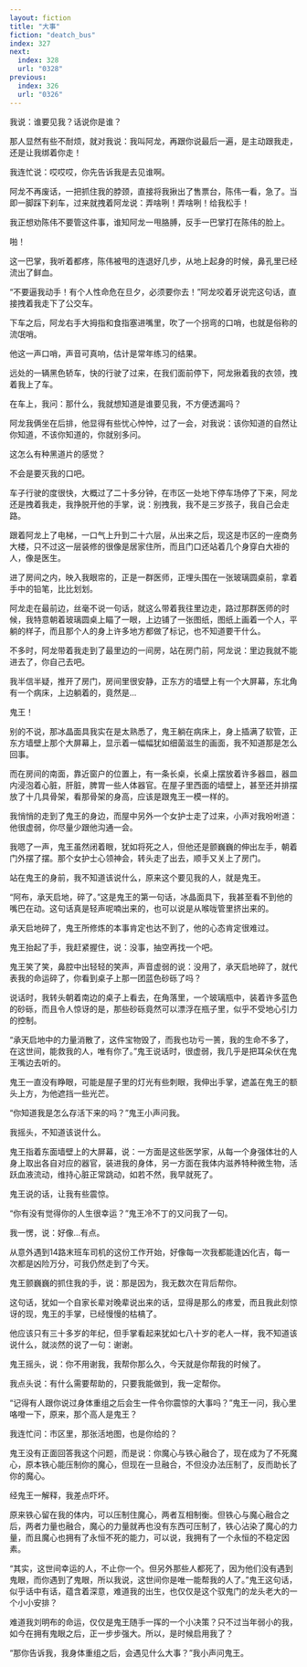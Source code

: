 ```yaml
---
layout: fiction
title: "大事"
fiction: "deatch_bus"
index: 327
next:
  index: 328
  url: "0328"
previous:
  index: 326
  url: "0326"
---
```

我说：谁要见我？话说你是谁？

那人显然有些不耐烦，就对我说：我叫阿龙，再跟你说最后一遍，是主动跟我走，还是让我绑着你走！

我连忙说：哎哎哎，你先告诉我是去见谁啊。

阿龙不再废话，一把抓住我的脖颈，直接将我揪出了售票台，陈伟一看，急了。当即一脚踩下刹车，过来就拽着阿龙说：弄啥咧！弄啥咧！给我松手！

我正想劝陈伟不要管这件事，谁知阿龙一甩胳膊，反手一巴掌打在陈伟的脸上。

啪！

这一巴掌，我听着都疼，陈伟被甩的连退好几步，从地上起身的时候，鼻孔里已经流出了鲜血。

“不要逼我动手！有个人性命危在旦夕，必须要你去！”阿龙咬着牙说完这句话，直接拽着我走下了公交车。

下车之后，阿龙右手大拇指和食指塞进嘴里，吹了一个拐弯的口哨，也就是俗称的流氓哨。

他这一声口哨，声音可真响，估计是常年练习的结果。

远处的一辆黑色轿车，快的行驶了过来，在我们面前停下，阿龙揪着我的衣领，拽着我上了车。

在车上，我问：那什么，我就想知道是谁要见我，不方便透漏吗？

阿龙我俩坐在后排，他显得有些忧心忡忡，过了一会，对我说：该你知道的自然让你知道，不该你知道的，你就别多问。

这怎么有种黑道片的感觉？

不会是要灭我的口吧。

车子行驶的度很快，大概过了二十多分钟，在市区一处地下停车场停了下来，阿龙还是拽着我走，我挣脱开他的手掌，说：别拽我，我不是三岁孩子，我自己会走路。

跟着阿龙上了电梯，一口气上升到二十六层，从出来之后，现这是市区的一座商务大楼，只不过这一层装修的很像是居家住所，而且门口还站着几个身穿白大褂的人，像是医生。

进了房间之内，映入我眼帘的，正是一群医师，正埋头围在一张玻璃圆桌前，拿着手中的铅笔，比比划划。

阿龙走在最前边，丝毫不说一句话，就这么带着我往里边走，路过那群医师的时候，我特意朝着玻璃圆桌上瞄了一眼，上边铺了一张图纸，图纸上画着一个人，平躺的样子，而且那个人的身上许多地方都做了标记，也不知道要干什么。

不多时，阿龙带着我走到了最里边的一间房，站在房门前，阿龙说：里边我就不能进去了，你自己去吧。

我半信半疑，推开了房门，房间里很安静，正东方的墙壁上有一个大屏幕，东北角有一个病床，上边躺着的，竟然是...

鬼王！

别的不说，那冰晶面具我实在是太熟悉了，鬼王躺在病床上，身上插满了软管，正东方墙壁上那个大屏幕上，显示着一幅幅犹如细菌滋生的画面，我不知道那是怎么回事。

而在房间的南面，靠近窗户的位置上，有一条长桌，长桌上摆放着许多器皿，器皿内浸泡着心脏，肝脏，脾胃一些人体器官。在屋子里西面的墙壁上，甚至还并排摆放了十几具骨架，看那骨架的身高，应该是跟鬼王一模一样的。

我悄悄的走到了鬼王的身边，而屋中另外一个女护士走了过来，小声对我吩咐道：他很虚弱，你尽量少跟他沟通一会。

我嗯了一声，鬼王虽然闭着眼，犹如将死之人，但他还是颤巍巍的伸出左手，朝着门外摆了摆。那个女护士心领神会，转头走了出去，顺手又关上了房门。

站在鬼王的身前，我不知道该说什么，原来这个要见我的人，就是鬼王。

“阿布，承天启地，碎了。”这是鬼王的第一句话，冰晶面具下，我甚至看不到他的嘴巴在动。这句话真是轻声呢喃出来的，也可以说是从喉咙管里挤出来的。

承天启地碎了，鬼王所修炼的本事肯定也达不到了，他的心态肯定很难过。

鬼王抬起了手，我赶紧握住，说：没事，抽空再找一个吧。

鬼王笑了笑，鼻腔中出轻轻的笑声，声音虚弱的说：没用了，承天启地碎了，就代表我的命运碎了，你看到桌子上那一团蓝色砂砾了吗？

说话时，我转头朝着南边的桌子上看去，在角落里，一个玻璃瓶中，装着许多蓝色的砂砾，而且令人惊讶的是，那些砂砾竟然可以漂浮在瓶子里，似乎不受地心引力的控制。

“承天启地中的力量消散了，这件宝物毁了，而我也功亏一篑，我的生命不多了，在这世间，能救我的人，唯有你了。”鬼王说话时，很虚弱，我几乎是把耳朵伏在鬼王嘴边去听的。

鬼王一直没有睁眼，可能是屋子里的灯光有些刺眼，我伸出手掌，遮盖在鬼王的额头上方，为他遮挡一些光芒。

“你知道我是怎么存活下来的吗？”鬼王小声问我。

我摇头，不知道该说什么。

鬼王指着东面墙壁上的大屏幕，说：一方面是这些医学家，从每一个身强体壮的人身上取出各自对应的器官，装进我的身体，另一方面在我体内滋养特种微生物，活跃血液流动，维持心脏正常跳动，如若不然，我早就死了。

鬼王说的话，让我有些震惊。

“你有没有觉得你的人生很幸运？”鬼王冷不丁的又问我了一句。

我一愣，说：好像...有点。

从意外遇到14路末班车司机的这份工作开始，好像每一次我都能逢凶化吉，每一次都是凶险万分，可我仍然走到了今天。

鬼王颤巍巍的抓住我的手，说：那是因为，我无数次在背后帮你。

这句话，犹如一个自家长辈对晚辈说出来的话，显得是那么的疼爱，而且我此刻惊讶的现，鬼王的手掌，已经慢慢的枯槁了。

他应该只有三十多岁的年纪，但手掌看起来犹如七八十岁的老人一样，我不知道该说什么，就淡然的说了一句：谢谢。

鬼王摇头，说：你不用谢我，我帮你那么久，今天就是你帮我的时候了。

我点头说：有什么需要帮助的，只要我能做到，我一定帮你。

“记得有人跟你说过身体重组之后会生一件令你震惊的大事吗？”鬼王一问，我心里咯噔一下，原来，那个高人是鬼王？

我连忙问：市区里，那张活地图，也是你给的？

鬼王没有正面回答我这个问题，而是说：你魔心与铁心融合了，现在成为了不死魔心，原本铁心能压制你的魔心，但现在一旦融合，不但没办法压制了，反而助长了你的魔心。

经鬼王一解释，我差点吓坏。

原来铁心留在我的体内，可以压制住魔心，两者互相制衡。但铁心与魔心融合之后，两者力量也融合，魔心的力量就再也没有东西可压制了，铁心沾染了魔心的力量，而且魔心也拥有了永恒不死的能力，可以说，我拥有了一个永恒的不稳定因素。

“其实，这世间幸运的人，不止你一个。但另外那些人都死了，因为他们没有遇到鬼眼，而你遇到了鬼眼，所以我说，这世间你是唯一能帮我的人了。”鬼王这句话，似乎话中有话，蕴含着深意，难道我的出生，也仅仅是这个驭鬼门的龙头老大的一个小小安排？

难道我刘明布的命运，仅仅是鬼王随手一挥的一个小决策？只不过当年弱小的我，如今在拥有鬼眼之后，正一步步强大。所以，是时候启用我了？

“那你告诉我，我身体重组之后，会遇见什么大事？”我小声问鬼王。